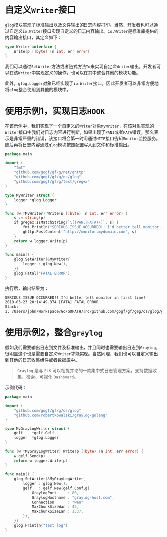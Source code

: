 
# 自定义`Writer`接口

`glog`模块实现了标准输出以及文件输出的日志内容打印。当然，开发者也可以通过自定义`io.Writer`接口实现自定义的日志内容输出。`io.Writer`是标准库提供的内容输出接口，其定义如下：

```go
type Writer interface {
	Write(p []byte) (n int, err error)
}
```

我们可以通过`SetWriter`方法或者链式方法`To`来实现自定义`Writer`输出，开发者可以在该`Writer`中实现定义的操作，也可以在其中整合其他的模块功能。

此外，`glog.Logger`对象已经实现了`io.Writer`接口，因此开发者可以非常方便地将`glog`整合使用到其他的模块中。

# 使用示例1，实现日志`HOOK`

在该示例中，我们实现了一个自定义的`Writer`对象`MyWriter`，在该对象实现的`Writer`接口中我们对日志内容进行判断，如果出现了`PANI`或者`FATA`错误，那么表示是非常严重的错误，该接口将会第一时间通过`HTTP`接口告知`Monitor`监控服务。随后再将日志内容通过`glog`模块按照配置写入到文件和标准输出。

```go
package main

import (
	"fmt"
	"github.com/gogf/gf/g/net/ghttp"
	"github.com/gogf/gf/g/os/glog"
	"github.com/gogf/gf/g/text/gregex"
)

type MyWriter struct {
	logger *glog.Logger
}

func (w *MyWriter) Write(p []byte) (n int, err error) {
	s := string(p)
	if gregex.IsMatchString(`\[(PANI|FATA)\]`, s) {
		fmt.Println("SERIOUS ISSUE OCCURRED!! I'd better tell monitor in first time!")
		ghttp.PostContent("http://monitor.mydomain.com", s)
	}
	return w.logger.Write(p)
}

func main() {
	glog.SetWriter(&MyWriter{
		logger : glog.New(),
	})
	glog.Fatal("FATAL ERROR")
}
```
执行后，输出结果为：
```html
SERIOUS ISSUE OCCURRED!! I'd better tell monitor in first time!
2019-05-23 20:14:49.374 [FATA] FATAL ERROR
Stack:
1. /Users/john/Workspace/Go/GOPATH/src/github.com/gogf/gf/geg/os/glog/glog_writer_hook.go:27
```

# 使用示例2，整合`graylog`

假如我们需要输出日志到文件及标准输出，并且同时也需要输出日志到`Graylog`，很明显这个也是需要自定义`Writer`才能实现。当然同理，我们也可以自定义输出到其他的日志收集组件或者数据库中。

> `Graylog` 是与 `ELK` 可以相提并论的一款集中式日志管理方案，支持数据收集、检索、可视化 `Dashboard`。

示例代码：

```go
package main

import (
	"github.com/gogf/gf/g/os/glog"
	"github.com/robertkowalski/graylog-golang"
)

type MyGrayLogWriter struct {
	gelf    *gelf.Gelf
	logger  *glog.Logger
}

func (w *MyGrayLogWriter) Write(p []byte) (n int, err error) {
	w.gelf.Send(p)
	return w.logger.Write(p)
}

func main() {
	glog.SetWriter(&MyGrayLogWriter{
		logger : glog.New(),
		gelf   : gelf.New(gelf.Config{
			GraylogPort     : 80,
			GraylogHostname : "graylog-host.com",
			Connection      : "wan",
			MaxChunkSizeWan : 42,
			MaxChunkSizeLan : 1337,
		}),
	})
	glog.Println("test log")
}
```

